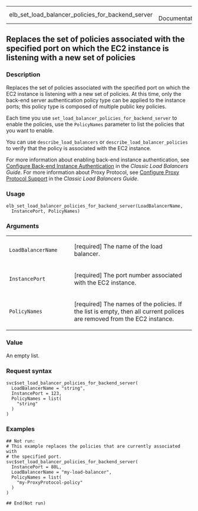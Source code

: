 <table style="width: 100%;">
<tbody>
<tr class="odd">
<td>elb_set_load_balancer_policies_for_backend_server</td>
<td style="text-align: right;">R Documentation</td>
</tr>
</tbody>
</table>

## Replaces the set of policies associated with the specified port on which the EC2 instance is listening with a new set of policies

### Description

Replaces the set of policies associated with the specified port on which
the EC2 instance is listening with a new set of policies. At this time,
only the back-end server authentication policy type can be applied to
the instance ports; this policy type is composed of multiple public key
policies.

Each time you use `set_load_balancer_policies_for_backend_server` to
enable the policies, use the `PolicyNames` parameter to list the
policies that you want to enable.

You can use `describe_load_balancers` or
`describe_load_balancer_policies` to verify that the policy is
associated with the EC2 instance.

For more information about enabling back-end instance authentication,
see [Configure Back-end Instance
Authentication](https://docs.aws.amazon.com/elasticloadbalancing/latest/classic/elb-create-https-ssl-load-balancer.html#configure_backendauth_clt)
in the *Classic Load Balancers Guide*. For more information about Proxy
Protocol, see [Configure Proxy Protocol
Support](https://docs.aws.amazon.com/elasticloadbalancing/latest/classic/enable-proxy-protocol.html)
in the *Classic Load Balancers Guide*.

### Usage

    elb_set_load_balancer_policies_for_backend_server(LoadBalancerName,
      InstancePort, PolicyNames)

### Arguments

<table>
<colgroup>
<col style="width: 35%" />
<col style="width: 65%" />
</colgroup>
<tbody>
<tr class="odd">
<td><code
id="elb_set_load_balancer_policies_for_backend_server_:_LoadBalancerName">LoadBalancerName</code></td>
<td><p>[required] The name of the load balancer.</p></td>
</tr>
<tr class="even">
<td><code
id="elb_set_load_balancer_policies_for_backend_server_:_InstancePort">InstancePort</code></td>
<td><p>[required] The port number associated with the EC2
instance.</p></td>
</tr>
<tr class="odd">
<td><code
id="elb_set_load_balancer_policies_for_backend_server_:_PolicyNames">PolicyNames</code></td>
<td><p>[required] The names of the policies. If the list is empty, then
all current polices are removed from the EC2 instance.</p></td>
</tr>
</tbody>
</table>

### Value

An empty list.

### Request syntax

    svc$set_load_balancer_policies_for_backend_server(
      LoadBalancerName = "string",
      InstancePort = 123,
      PolicyNames = list(
        "string"
      )
    )

### Examples

    ## Not run: 
    # This example replaces the policies that are currently associated with
    # the specified port.
    svc$set_load_balancer_policies_for_backend_server(
      InstancePort = 80L,
      LoadBalancerName = "my-load-balancer",
      PolicyNames = list(
        "my-ProxyProtocol-policy"
      )
    )

    ## End(Not run)
